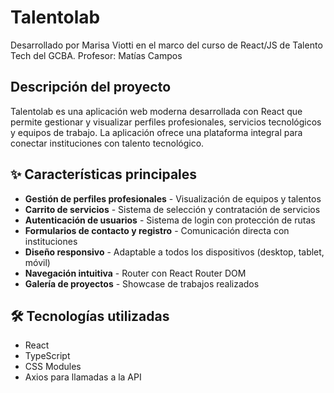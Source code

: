# Talentolab

Desarrollado por Marisa Viotti en el marco del curso de React/JS de Talento Tech del GCBA. Profesor: Matías Campos

## Descripción del proyecto

Talentolab es una aplicación web moderna desarrollada con React que permite gestionar y visualizar perfiles profesionales, servicios tecnológicos y equipos de trabajo. La aplicación ofrece una plataforma integral para conectar instituciones con talento tecnológico.

## ✨ Características principales

- **Gestión de perfiles profesionales** - Visualización de equipos y talentos
- **Carrito de servicios** - Sistema de selección y contratación de servicios
- **Autenticación de usuarios** - Sistema de login con protección de rutas
- **Formularios de contacto y registro** - Comunicación directa con instituciones
- **Diseño responsivo** - Adaptable a todos los dispositivos (desktop, tablet, móvil)
- **Navegación intuitiva** - Router con React Router DOM
- **Galería de proyectos** - Showcase de trabajos realizados

## 🛠️ Tecnologías utilizadas

- React
- TypeScript
- CSS Modules
- Axios para llamadas a la API
